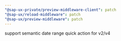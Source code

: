 ```yaml
---
"@sap-ux-private/preview-middleware-client": patch
"@sap-ux/reload-middleware": patch
"@sap-ux/preview-middleware": patch
---
```


support semantic date range quick action for v2/v4
